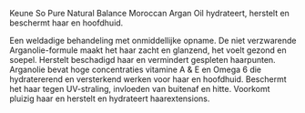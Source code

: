 

Keune So Pure Natural Balance Moroccan Argan Oil hydrateert, herstelt en beschermt haar en hoofdhuid.

Een weldadige behandeling met onmiddellijke opname. De niet verzwarende Arganolie-formule maakt het haar zacht en glanzend, het voelt gezond en soepel. Herstelt beschadigd haar en vermindert gespleten haarpunten. Arganolie bevat hoge concentraties vitamine A & E en Omega 6 die hydratererend en versterkend werken voor haar en hoofdhuid. Beschermt het haar tegen UV-straling, invloeden van buitenaf en hitte. Voorkomt pluizig haar en herstelt en hydrateert haarextensions.&nbsp;